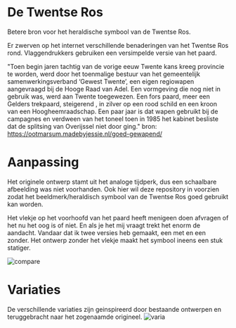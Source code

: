 # De Twentse Ros
Betere bron voor het heraldische symbool van de Twentse Ros.

Er zwerven op het internet verschillende benaderingen van het Twentse Ros rond. Vlaggendrukkers gebruiken een versimpelde versie van het paard.

"Toen begin jaren tachtig van de vorige eeuw Twente kans kreeg provincie te worden, werd door het toenmalige bestuur van het gemeentelijk samenwerkingsverband  ‘Gewest Twente’, een eigen regiowapen aangevraagd bij de Hooge Raad van Adel. Een vormgeving die nog niet in gebruik was, werd aan Twente toegewezen. Een fors paard, meer een Gelders trekpaard, steigerend , in zilver op een rood schild en een kroon van een Hoogheemraadschap. Een paar jaar is dat wapen gebruikt bij de campagnes en verdween van het toneel toen in 1985 het kabinet besliste dat de splitsing van Overijssel niet door ging."
bron: https://ootmarsum.madebyjessie.nl/goed-gewapend/

# Aanpassing
Het originele ontwerp stamt uit het analoge tijdperk, dus een schaalbare afbeelding was niet voorhanden. Ook hier wil deze repository in voorzien zodat het beeldmerk/heraldisch symbool van de Twentse Ros goed gebruikt kan worden.

Het vlekje op het voorhoofd van het paard heeft menigeen doen afvragen of het nu het oog is of niet. En als je het mij vraagt trekt het enorm de aandacht. Vandaar dat ik twee versies heb gemaakt, een met en een zonder. Het ontwerp zonder het vlekje maakt het symbool ineens een stuk statiger.

![compare](https://user-images.githubusercontent.com/39619732/226985581-7bc2fd8a-bde2-4a23-b86f-e2a1264a7c6d.svg)


# Variaties
De verschillende variaties zijn geinspireerd door bestaande ontwerpen en teruggebracht naar het zogenaamde origineel.
![varia](https://user-images.githubusercontent.com/39619732/226978815-3a227ed6-14ba-4c56-9ade-45f7dcef3e67.svg)
